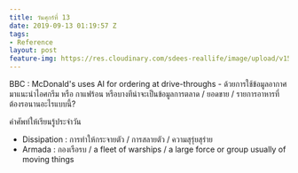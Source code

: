 ```yaml
---
title: วันศุกร์ที่ 13
date: 2019-09-13 01:19:57 Z
tags:
- Reference
layout: post
feature-img: https://res.cloudinary.com/sdees-reallife/image/upload/v1555658919/sample_feature_img.png
---
```


BBC : McDonald's uses AI for ordering at drive-throughs - ด้วยการใช้ข้อมูลอากาศมาแนะนำไอศกรีม หรือ กาแฟร้อน หรือบางทีน่าจะเป็นข้อมูลการตลาด / ยอดขาย / รายการอาหารที่ต้องรอนานอะไรแบบนี้?

คำศัพท์ให้เรียนรู้ประจำวัน
- Dissipation : การทำให้กระจายตัว / การสลายตัว / ความสุรุ่ยสุร่าย
- Armada : กองเรือรบ / a fleet of warships / a large force or group usually of moving things
